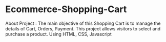 # Ecommerce-Shopping-Cart
About Project : The main objective of this Shopping Cart is to manage the details of Cart, Orders, Payment. This project allows visitors to select and purchase a product.
Using HTML, CSS, Javascript
